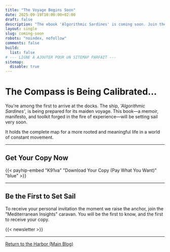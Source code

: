 ```yaml
---
title: "The Voyage Begins Soon"
date: 2025-09-19T10:00:00+02:00
draft: false
description: "The ebook 'Algorithmic Sardines' is coming soon. Join the caravan to be notified of the launch."
layout: single
slug: coming-soon
robots: "noindex, nofollow"
comments: false
build:
  list: false 
# --- LIGNE À AJOUTER POUR UN SITEMAP PARFAIT ---
sitemap:
  disable: true
---
```


<div class="coming-soon-container">

# The Compass is Being Calibrated...

You're among the first to arrive at the docks. The ship, *'Algorithmic Sardines'*, is being prepared for its maiden voyage. This book—a memoir, manifesto, and toolkit forged in the fire of experience—will be setting sail very soon.

It holds the complete map for a more rooted and meaningful life in a world of constant movement.

---

## Get Your Copy Now

{{< payhip-embed "K91va" "Download Your Copy (Pay What You Want)" "blue" >}}

---

## Be the First to Set Sail

To receive your personal invitation the moment we raise the anchor, join the "Mediterranean Insights" caravan. You will be the first to know, and the first to receive your copy.

{{< newsletter >}}

---

<a href="/" class="btn-back-to-blog">Return to the Harbor (Main Blog)</a>

</div>